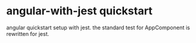 # angular-with-jest quickstart

angular quickstart setup with jest.
the standard test for AppComponent is rewritten for jest.




